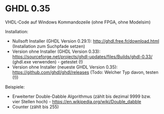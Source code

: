 # GHDL 0.35
VHDL-Code auf Windows Kommandozeile (ohne FPGA, ohne Modelsim)

Installation:
* Nullsoft Installer (GHDL Version 0.29.1): http://ghdl.free.fr/download.html (Installation zum Suchpfade setzen)
* Version ohne Installer (GHDL Version 0.33): https://sourceforge.net/projects/ghdl-updates/files/Builds/ghdl-0.33/ (ghdl.exe verwenden) - getestet (!)
* Version ohne Installer (neueste GHDL Version 0.35): https://github.com/ghdl/ghdl/releases (Todo: Welcher Typ davon, testen (!))

Beispiele: 
* Erweiterter Double-Dabble Algorithmus (zählt bis dezimal 9999 bzw. vier Stellen hoch) - https://en.wikipedia.org/wiki/Double_dabble
* Counter (zählt bis 255)
